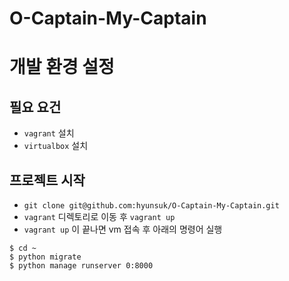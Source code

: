 # O-Captain-My-Captain

# 개발 환경 설정
## 필요 요건
* `vagrant` 설치
* `virtualbox` 설치

## 프로젝트 시작
* `git clone git@github.com:hyunsuk/O-Captain-My-Captain.git`
* `vagrant` 디렉토리로 이동 후 `vagrant up`
* `vagrant up` 이 끝나면 vm 접속 후 아래의 명령어 실행

```shell
$ cd ~
$ python migrate
$ python manage runserver 0:8000
```